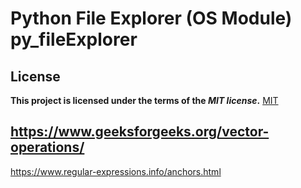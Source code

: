 
# Python File Explorer (OS Module) py_fileExplorer

## License
**This project is licensed under the terms of the ***MIT license***.**
[MIT](https://choosealicense.com/licenses/mit/)

## https://www.geeksforgeeks.org/vector-operations/

https://www.regular-expressions.info/anchors.html
